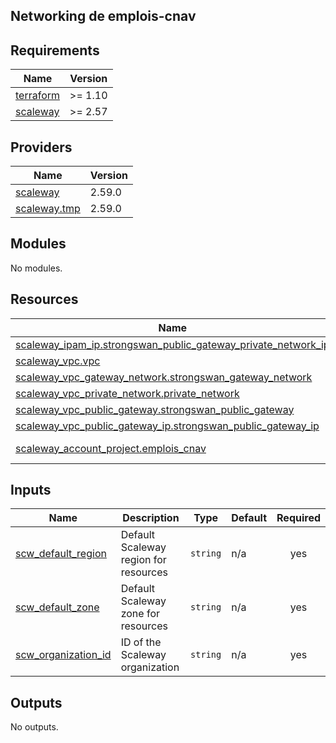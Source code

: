 ## Networking de emplois-cnav

<!-- BEGIN_TF_DOCS -->
## Requirements

| Name | Version |
|------|---------|
| <a name="requirement_terraform"></a> [terraform](#requirement\_terraform) | >= 1.10 |
| <a name="requirement_scaleway"></a> [scaleway](#requirement\_scaleway) | >= 2.57 |

## Providers

| Name | Version |
|------|---------|
| <a name="provider_scaleway"></a> [scaleway](#provider\_scaleway) | 2.59.0 |
| <a name="provider_scaleway.tmp"></a> [scaleway.tmp](#provider\_scaleway.tmp) | 2.59.0 |

## Modules

No modules.

## Resources

| Name | Type |
|------|------|
| [scaleway_ipam_ip.strongswan_public_gateway_private_network_ip](https://registry.terraform.io/providers/scaleway/scaleway/latest/docs/resources/ipam_ip) | resource |
| [scaleway_vpc.vpc](https://registry.terraform.io/providers/scaleway/scaleway/latest/docs/resources/vpc) | resource |
| [scaleway_vpc_gateway_network.strongswan_gateway_network](https://registry.terraform.io/providers/scaleway/scaleway/latest/docs/resources/vpc_gateway_network) | resource |
| [scaleway_vpc_private_network.private_network](https://registry.terraform.io/providers/scaleway/scaleway/latest/docs/resources/vpc_private_network) | resource |
| [scaleway_vpc_public_gateway.strongswan_public_gateway](https://registry.terraform.io/providers/scaleway/scaleway/latest/docs/resources/vpc_public_gateway) | resource |
| [scaleway_vpc_public_gateway_ip.strongswan_public_gateway_ip](https://registry.terraform.io/providers/scaleway/scaleway/latest/docs/resources/vpc_public_gateway_ip) | resource |
| [scaleway_account_project.emplois_cnav](https://registry.terraform.io/providers/scaleway/scaleway/latest/docs/data-sources/account_project) | data source |

## Inputs

| Name | Description | Type | Default | Required |
|------|-------------|------|---------|:--------:|
| <a name="input_scw_default_region"></a> [scw\_default\_region](#input\_scw\_default\_region) | Default Scaleway region for resources | `string` | n/a | yes |
| <a name="input_scw_default_zone"></a> [scw\_default\_zone](#input\_scw\_default\_zone) | Default Scaleway zone for resources | `string` | n/a | yes |
| <a name="input_scw_organization_id"></a> [scw\_organization\_id](#input\_scw\_organization\_id) | ID of the Scaleway organization | `string` | n/a | yes |

## Outputs

No outputs.
<!-- END_TF_DOCS -->
